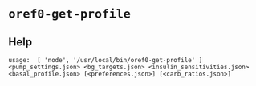 # `oref0-get-profile`

## Help
`usage:  [ 'node', '/usr/local/bin/oref0-get-profile' ] <pump_settings.json> <bg_targets.json> <insulin_sensitivities.json> <basal_profile.json> [<preferences.json>] [<carb_ratios.json>]`
